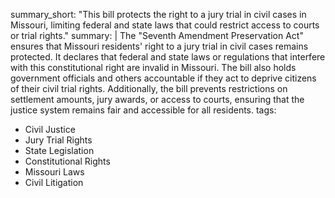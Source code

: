 summary_short: "This bill protects the right to a jury trial in civil cases in Missouri, limiting federal and state laws that could restrict access to courts or trial rights."
summary: |
  The "Seventh Amendment Preservation Act" ensures that Missouri residents' right to a jury trial in civil cases remains protected. It declares that federal and state laws or regulations that interfere with this constitutional right are invalid in Missouri. The bill also holds government officials and others accountable if they act to deprive citizens of their civil trial rights. Additionally, the bill prevents restrictions on settlement amounts, jury awards, or access to courts, ensuring that the justice system remains fair and accessible for all residents.
tags:
  - Civil Justice
  - Jury Trial Rights
  - State Legislation
  - Constitutional Rights
  - Missouri Laws
  - Civil Litigation
